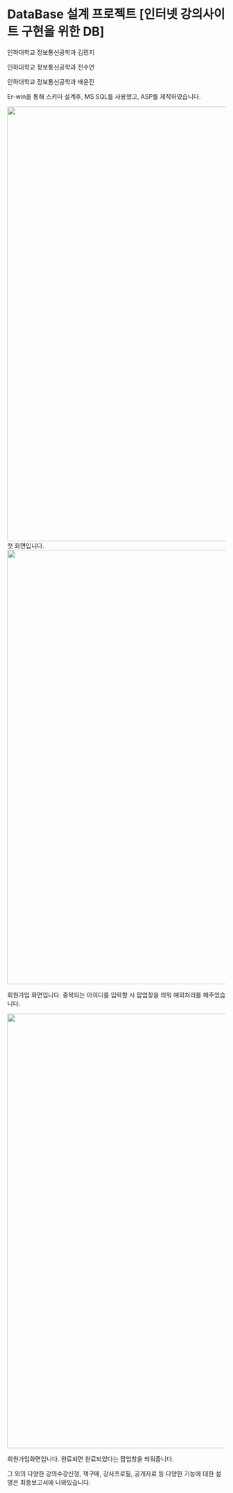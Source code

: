 # DataBase 설계 프로젝트 [인터넷 강의사이트 구현을 위한 DB]
인하대학교 정보통신공학과 김민지

인하대학교 정보통신공학과 전수연

인하대학교 정보통신공학과 배윤진

Er-win을 통해 스키마 설계후, MS SQL를 사용했고, ASP를 제작하였습니다.


<div>
  <img width="1000" src="https://user-images.githubusercontent.com/52990629/70312076-35f93500-1856-11ea-9f03-a190a223f645.png">
  
  </div>
  첫 화면입니다.
  
  <div>
    <img width="1000" src="https://user-images.githubusercontent.com/52990629/70312181-6d67e180-1856-11ea-9946-3562b8713c2a.png">
  
  </div>
  
 회원가입 화면입니다. 중복되는 아이디를 입력할 시 팝업창을 띄워 예외처리를 해주었습니다.
 
  <div>
    <img width="1000" src="https://user-images.githubusercontent.com/52990629/70312186-6f31a500-1856-11ea-8ebc-f646a77f3d43.png">
  
  </div>
  
  회원가입화면입니다. 완료되면 완료되었다는 팝업창을 띄워줍니다.
  
  
  그 외의 다양한 강의수강신청, 책구매, 강사프로필, 공개자료 등 다양한 기능에 대한 설명은 최종보고서에 나와있습니다.
